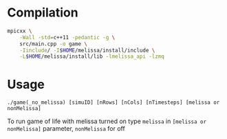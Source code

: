 # Compilation

```bash
mpicxx \
    -Wall -std=c++11 -pedantic -g \
    src/main.cpp -o game \
    -Iinclude/ -I$HOME/melissa/install/include \
    -L$HOME/melissa/install/lib -lmelissa_api -lzmq
```

# Usage 

`./game(_no_melissa) [simuID] [nRows] [nCols] [nTimesteps] [melissa or nonMelissa]`

To run game of life with melissa turned on type `melissa` in `[melissa or nonMelissa]` parameter, `nonMelissa` for off

